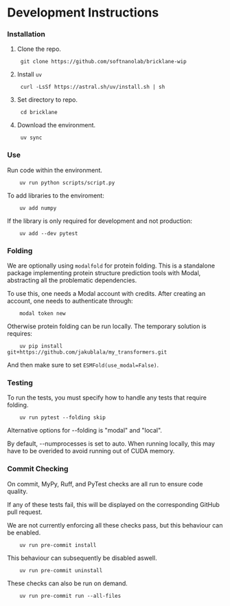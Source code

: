 # Development Instructions

### Installation

1. Clone the repo.

        git clone https://github.com/softnanolab/bricklane-wip

2. Install `uv`

        curl -LsSf https://astral.sh/uv/install.sh | sh

3. Set directory to repo.

        cd bricklane

4. Download the environment.

        uv sync

### Use

Run code within the environment.

        uv run python scripts/script.py


To add libraries to the enviroment:

        uv add numpy

If the library is only required for development and not production:

        uv add --dev pytest

### Folding

We are optionally using `modalfold` for protein folding. This is a standalone package implementing protein structure prediction tools with Modal, abstracting all the problematic dependencies.

To use this, one needs a Modal account with credits. After creating an account, one needs to authenticate through:

        modal token new

Otherwise protein folding can be run locally. The temporary solution is requires:

        uv pip install git+https://github.com/jakublala/my_transformers.git

And then make sure to set `ESMFold(use_modal=False)`.

### Testing

To run the tests, you must specify how to handle any tests that require folding.

        uv run pytest --folding skip

Alternative options for --folding is "modal" and "local".

By default, --numprocesses is set to auto. When running locally, this may have to be overided to avoid running out of CUDA memory.

### Commit Checking

On commit, MyPy, Ruff, and PyTest checks are all run to ensure code quality.

If any of these tests fail, this will be displayed on the corresponding GitHub pull request.

We are not currently enforcing all these checks pass, but this behaviour can be enabled.

        uv run pre-commit install

This behaviour can subsequently be disabled aswell.

        uv run pre-commit uninstall

These checks can also be run on demand.

        uv run pre-commit run --all-files
